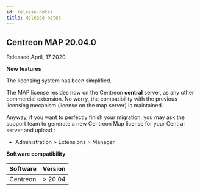 ```yaml
---
id: release-notes
title: Release notes
---
```


## Centreon MAP 20.04.0

Released April, 17 2020.

**New features**

The licensing system has been simplified.

The MAP license resides now on the Centreon **central** server, as any
other commercial extension. No worry, the compatibility with the
previous licensing mecanism (license on the map server) is maintained.

Anyway, if you want to perfectly finish your migration, you may ask the
support team to generate a new Centreon Map license for your Central
server and upload :

-   Administration \> Extensions \> Manager

**Software compatibility**

| Software | Version  |
| -------- | -------- |
| Centreon | \> 20.04 |

